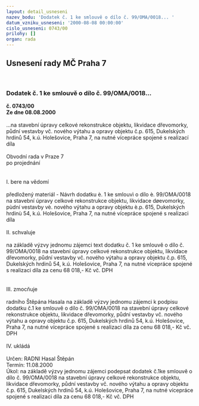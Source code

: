 ```yaml
---
layout: detail_usneseni
nazev_bodu: 'Dodatek č. 1 ke smlouvě o dílo č. 99/OMA/0018... '
datum_vzniku_usneseni: '2000-08-08 00:00:00'
cislo_usneseni: 0743/00
prilohy: []
organ: rada
---
```

<div id="ucUsn_pList" class="usn">
	<span><h2>Usnesení rady MČ Praha 7 </h2>
<br></span><div class="standBody">
<span><h3>Dodatek č. 1 ke smlouvě o dílo č. 99/OMA/0018... </h3></span><div class="center">
		<strong>č. 0743/00</strong><br>
	</div>
<div class="center">
		<strong>Ze dne 08.08.2000</strong><br><br>
	</div>...na stavební úpravy celkové rekonstrukce objektu, likvidace dřevomorky, půdní vestavby vč. nového výtahu a opravy objektu č.p. 615, Dukelských hrdinů 54, k.ú. Holešovice, Praha 7, na nutné vícepráce spojené s realizací díla<br>     <br>Obvodní rada v Praze 7<br>po projednání<br><br><br>I.	bere na vědomí<br><br> předložený materiál - Návrh dodatku è. 1 ke smlouvì o dílo è. 99/OMA/0018 na stavební úpravy celkové rekonstrukce objektu, likvidace døevomorky, pùdní vestavby vè. nového výtahu a opravy objektu è.p. 615, Dukelských hrdinù 54, k.ú. Holešovice, Praha 7, na nutné vícepráce spojené s realizaci díla<br><br>II.	schvaluje <br><br>na základě výzvy jednomu zájemci text dodatku č. 1 ke smlouvě o dílo č. 99/OMA/0018 na stavební úpravy celkové rekonstrukce objektu, likvidace dřevomorky, půdní vestavby vč. nového výtahu a opravy objektu č.p. 615, Dukelských hrdinů 54, k.ú. Holešovice, Praha 7, na nutné vícepráce spojené s realizaci díla za cenu 68 018,- Kč vč. DPH<br><br><br>III.	zmocňuje <br><br>radního Štěpána Hasala na základě výzvy jednomu zájemci k podpisu dodatku č.1 ke smlouvě o dílo č. 99/OMA/0018 na stavební úpravy celkové rekonstrukce objektu, likvidace dřevomorky, půdní vestavby vč. nového výtahu a opravy objektu č.p. 615, Dukelských hrdinů 54, k.ú. Holešovice, Praha 7, na nutné vícepráce spojené s realizaci díla za cenu 68 018,- Kč vč. DPH<br><br>IV.	ukládá <br><br> Určen:	     	RADNI Hasal Štěpán<br>Termín: 11.08.2000<br>Úkol:	na základě výzvy jednomu zájemci podepsat dodatek č.1ke smlouvě o dílo č. 99/OMA/0018 na stavební úpravy celkové rekonstrukce objektu, likvidace dřevomorky, půdní vestavby vč. nového výtahu a opravy objektu č.p. 615, Dukelských hrdinů 54, k.ú. Holešovice, Praha 7, na nutné vícepráce spojené s realizaci díla za cenu 68 018,- Kč vč. DPH<br> 	<br> </div>
</div>